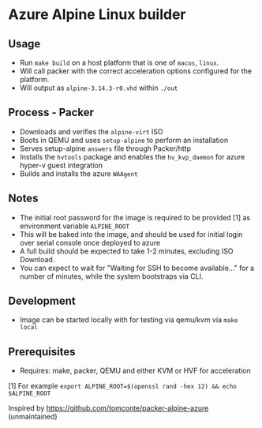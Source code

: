 <!--
SPDX-FileCopyrightText: 2021 Kaelan Thijs Fouwels <kaelan.thijs@fouwels.com>

SPDX-License-Identifier: MIT
-->

# Azure Alpine Linux builder

## Usage

- Run `make build` on a host platform that is one of `macos`, `linux`. 
- Will call packer with the correct acceleration options configured for the platform.
- Will output as `alpine-3.14.3-r0.vhd` within `./out`

## Process - Packer
- Downloads and verifies the `alpine-virt` ISO
- Boots in QEMU and uses `setup-alpine` to perform an installation
- Serves setup-alpine `answers` file through Packer/http
- Installs the `hvtools` package and enables the `hv_kvp_daemon` for azure hyper-v guest integration
- Builds and installs the azure `WAAgent`

## Notes
- The initial root password for the image is required to be provided [1] as environment variable `ALPINE_ROOT`
- This will be baked into the image, and should be used for initial login over serial console once deployed to azure
- A full build should be expected to take 1-2 minutes, excluding ISO Download.
- You can expect to wait for "Waiting for SSH to become available..." for a number of minutes, while the system bootstraps via CLI.

## Development
- Image can be started locally with for testing via qemu/kvm via `make local`

## Prerequisites
- Requires: make, packer, QEMU and either KVM or HVF for acceleration


[1] For example `export ALPINE_ROOT=$(openssl rand -hex 12) && echo $ALPINE_ROOT `

Inspired by https://github.com/tomconte/packer-alpine-azure (unmaintained)
